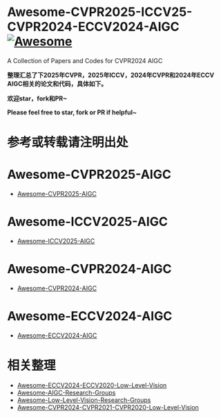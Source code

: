# Awesome-CVPR2025-ICCV25-CVPR2024-ECCV2024-AIGC[![Awesome](https://cdn.rawgit.com/sindresorhus/awesome/d7305f38d29fed78fa85652e3a63e154dd8e8829/media/badge.svg)](https://github.com/sindresorhus/awesome)

A Collection of Papers and Codes for CVPR2024 AIGC

**整理汇总了下2025年CVPR，2025年ICCV，2024年CVPR和2024年ECCV AIGC相关的论文和代码，具体如下。**

**欢迎star，fork和PR~**

**Please feel free to star, fork or PR if helpful~**

# **参考或转载请注明出处**

# Awesome-CVPR2025-AIGC
- [Awesome-CVPR2025-AIGC](https://github.com/Kobaayyy/Awesome-CVPR2024-ECCV2024-AIGC/blob/main/CVPR2025.md)
# Awesome-ICCV2025-AIGC
- [Awesome-ICCV2025-AIGC](https://github.com/Kobaayyy/Awesome-ICCV2025-CVPR2025-CVPR2024-ECCV2024-AIGC/blob/main/ICCV2025.md)
# Awesome-CVPR2024-AIGC
- [Awesome-CVPR2024-AIGC](https://github.com/Kobaayyy/Awesome-CVPR2024-ECCV2024-AIGC/blob/main/CVPR2024.md)
# Awesome-ECCV2024-AIGC
- [Awesome-ECCV2024-AIGC](https://github.com/Kobaayyy/Awesome-CVPR2024-ECCV2024-AIGC/blob/main/ECCV2024.md)


# 相关整理

- [Awesome-ECCV2024-ECCV2020-Low-Level-Vision](https://github.com/Kobaayyy/Awesome-ECCV2024-ECCV2020-Low-Level-Vision)
- [Awesome-AIGC-Research-Groups](https://github.com/Kobaayyy/Awesome-AIGC-Research-Groups)
- [Awesome-Low-Level-Vision-Research-Groups](https://github.com/Kobaayyy/Awesome-Low-Level-Vision-Research-Groups)
- [Awesome-CVPR2024-CVPR2021-CVPR2020-Low-Level-Vision](https://github.com/Kobaayyy/Awesome-CVPR2024-CVPR2021-CVPR2020-Low-Level-Vision)
